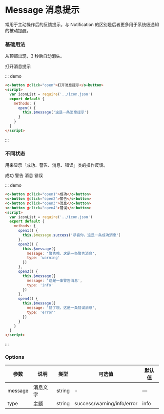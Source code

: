 <script>
  var iconList = require('../icon.json');
  export default {
    methods: {
      open() {
        this.$message('这是一条消息提示');
      },
      open1() {
        this.$message.success('恭喜你，这是一条成功消息')
      },
      open2() {
        this.$message({
          message: '警告哦，这是一条警告消息',
          type: 'warning'
        });
      },
      open3() {
        this.$message({
          message: '这是一条警告消息',
          type: 'info'
        });
      },
      open4() {
        this.$message({
          message: '错了哦，这是一条错误消息',
          type: 'error'
        });
      }
    }
  }
</script>

# Message 消息提示

常用于主动操作后的反馈提示。与 Notification 的区别是后者更多用于系统级通知的被动提醒。

### 基础用法

从顶部出现，3 秒后自动消失。

<div class="demo-block show-button">
    <o-button @click="open">打开消息提示</o-button>
</div>

::: demo

```html
<o-button @click="open">打开消息提示</o-button>
<script>
  var iconList = require('../icon.json')
  export default {
    methods: {
      open() {
        this.$message('这是一条消息提示')
      }
    }
  }
</script>
```

:::

### 不同状态

用来显示「成功、警告、消息、错误」类的操作反馈。

<div class="demo-block show-button">
    <o-button @click="open1">成功</o-button>
    <o-button @click="open2">警告</o-button>
    <o-button @click="open3">消息</o-button>
    <o-button @click="open4">错误</o-button>
</div>

::: demo

```html
<o-button @click="open1">成功</o-button>
<o-button @click="open2">警告</o-button>
<o-button @click="open3">消息</o-button>
<o-button @click="open4">错误</o-button>
<script>
  var iconList = require('../icon.json')
  export default {
    methods: {
      open1() {
        this.$message.success('恭喜你，这是一条成功消息')
      },
      open2() {
        this.$message({
          message: '警告哦，这是一条警告消息',
          type: 'warning'
        })
      },
      open3() {
        this.$message({
          message: '这是一条警告消息',
          type: 'info'
        })
      },
      open4() {
        this.$message({
          message: '错了哦，这是一条错误消息',
          type: 'error'
        })
      }
    }
  }
</script>
```

:::

### Options

| 参数    | 说明     | 类型   | 可选值                     | 默认值 |
| ------- | -------- | ------ | -------------------------- | ------ |
| message | 消息文字 | string | -                          | —      |
| type    | 主题     | string | success/warning/info/error | info   |
